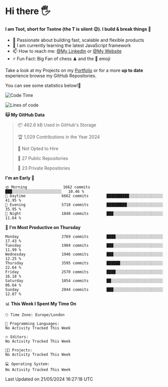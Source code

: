 # Hi there :raised_hand_with_fingers_splayed:
#### I am Tsot, short for Tsotne (the T is silent :wink:). I build & break things :space_invader:
- :telescope: Passionate about building fast, scalable and flexible products
- :seedling: I am currently learning the latest JavaScript framework 
- :mailbox: How to reach me: [@My LinkedIn](https://www.linkedin.com/in/tsotne-gvadzabia/) or [@My Website](https://tsotne.co.uk/contact)
- :zap: Fun Fact: Big Fan of chess ♟ and the 👾 emoji

Take a look at my Projects on my [Portfolio](https://tsotne.co.uk/) or for a more **up to date** experience browse my GitHub Repositories.

You can see some statistics below!:space_invader:
<!--START_SECTION:waka-->
![Code Time](http://img.shields.io/badge/Code%20Time-761%20hrs%202%20mins-blue)

![Lines of code](https://img.shields.io/badge/From%20Hello%20World%20I%27ve%20Written-6.1%20million%20lines%20of%20code-blue)

**🐱 My GitHub Data** 

> 📦 462.6 kB Used in GitHub's Storage 
 > 
> 🏆 1,029 Contributions in the Year 2024
 > 
> 🚫 Not Opted to Hire
 > 
> 📜 27 Public Repositories 
 > 
> 🔑 23 Private Repositories 
 > 
**I'm an Early 🐤** 

```text
🌞 Morning                1662 commits        ███░░░░░░░░░░░░░░░░░░░░░░   10.46 % 
🌆 Daytime                6662 commits        ██████████░░░░░░░░░░░░░░░   41.95 % 
🌃 Evening                5710 commits        █████████░░░░░░░░░░░░░░░░   35.95 % 
🌙 Night                  1848 commits        ███░░░░░░░░░░░░░░░░░░░░░░   11.64 % 
```
📅 **I'm Most Productive on Thursday** 

```text
Monday                   2769 commits        ████░░░░░░░░░░░░░░░░░░░░░   17.43 % 
Tuesday                  1904 commits        ███░░░░░░░░░░░░░░░░░░░░░░   11.99 % 
Wednesday                1946 commits        ███░░░░░░░░░░░░░░░░░░░░░░   12.25 % 
Thursday                 3595 commits        ██████░░░░░░░░░░░░░░░░░░░   22.64 % 
Friday                   2570 commits        ████░░░░░░░░░░░░░░░░░░░░░   16.18 % 
Saturday                 1054 commits        ██░░░░░░░░░░░░░░░░░░░░░░░   06.64 % 
Sunday                   2044 commits        ███░░░░░░░░░░░░░░░░░░░░░░   12.87 % 
```


📊 **This Week I Spent My Time On** 

```text
🕑︎ Time Zone: Europe/London

💬 Programming Languages: 
No Activity Tracked This Week

🔥 Editors: 
No Activity Tracked This Week

🐱‍💻 Projects: 
No Activity Tracked This Week

💻 Operating System: 
No Activity Tracked This Week
```


 Last Updated on 21/05/2024 16:27:18 UTC
<!--END_SECTION:waka-->
